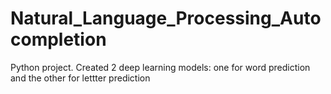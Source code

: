 # Natural_Language_Processing_Autocompletion
Python project. Created 2 deep learning models: one for word prediction and the other for lettter prediction

